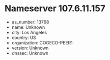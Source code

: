 # Nameserver 107.6.11.157

* as_number: 13768
* name: Unknown
* city: Los Angeles
* country: US
* organization: COGECO-PEER1
* version: Unknown
* dnssec: Unknown
